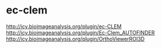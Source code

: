 # ec-clem
 http://icy.bioimageanalysis.org/plugin/ec-CLEM
 http://icy.bioimageanalysis.org/plugin/Ec-Clem_AUTOFINDER
 http://icy.bioimageanalysis.org/plugin/OrthoViewerROI3D


